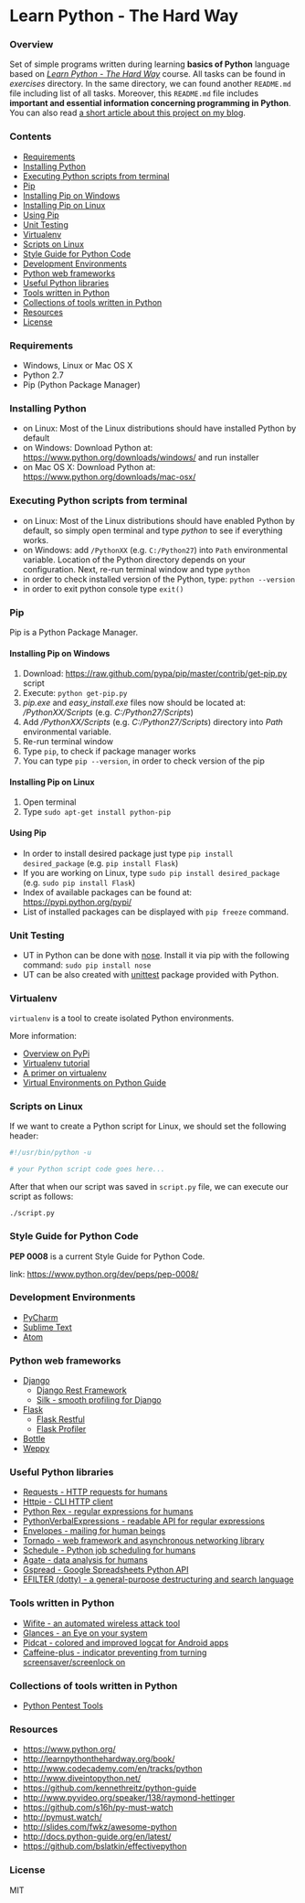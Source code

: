 Learn Python - The Hard Way
=========================

### Overview

Set of simple programs written during learning **basics of Python** language based on *[Learn Python - The Hard Way](http://learnpythonthehardway.org/book/)* course. All tasks can be found in *exercises* directory. In the same directory, we can found another `README.md` file including list of all tasks. Moreover, this `README.md` file includes **important and essential information concerning programming in Python**. You can also read [a short article about this project on my blog](http://blog.wittchen.biz.pl/learning-python/).

### Contents
* [Requirements](#requirements)
* [Installing Python](#installing-python)
* [Executing Python scripts from terminal](#executing-python-scripts-from-terminal)
* [Pip](#pip)
 * [Installing Pip on Windows](#installing-pip-on-windows)
 * [Installing Pip on Linux](#installing-pip-on-linux)
 * [Using Pip](#using-pip)
* [Unit Testing](#unit-testing)
* [Virtualenv](#virtualenv)
* [Scripts on Linux](#scripts-on-linux)
* [Style Guide for Python Code](#style-guide-for-python-code)
* [Development Environments](#development-environments)
* [Python web frameworks](#python-web-frameworks)
* [Useful Python libraries](#useful-python-libraries)
* [Tools written in Python](#tools-written-in-python)
* [Collections of tools written in Python](#collections-of-tools-written-in-python)
* [Resources](#resources)
* [License](#license)

### Requirements
* Windows, Linux or Mac OS X
* Python 2.7
* Pip (Python Package Manager)

### Installing Python
* on Linux: Most of the Linux distributions should have installed Python by default
* on Windows: Download Python at: https://www.python.org/downloads/windows/ and run installer
* on Mac OS X: Download Python at: https://www.python.org/downloads/mac-osx/

### Executing Python scripts from terminal
* on Linux: Most of the Linux distributions should have enabled Python by default, so simply open terminal and type *python* to see if everything works.
* on Windows: add `/PythonXX` (e.g. `C:/Python27`) into `Path` environmental variable. Location of the Python directory depends on your configuration. Next, re-run terminal window and type `python`
* in order to check installed version of the Python, type: `python --version`
* in order to exit python console type `exit()`

### Pip
Pip is a Python Package Manager.

#### Installing Pip on Windows
1. Download: https://raw.github.com/pypa/pip/master/contrib/get-pip.py script
2. Execute: `python get-pip.py`
3. *pip.exe* and *easy_install.exe* files now should be located at: */PythonXX/Scripts* (e.g. *C:/Python27/Scripts*)
4. Add */PythonXX/Scripts* (e.g. *C:/Python27/Scripts*) directory into *Path* environmental variable.
5. Re-run terminal window
6. Type `pip`, to check if package manager works
7. You can type `pip --version`, in order to check version of the pip

#### Installing Pip on Linux
1. Open terminal
2. Type `sudo apt-get install python-pip`

#### Using Pip
* In order to install desired package just type `pip install desired_package` (e.g. `pip install Flask`)
* If you are working on Linux, type `sudo pip install desired_package` (e.g. `sudo pip install Flask`)
* Index of available packages can be found at: https://pypi.python.org/pypi/
* List of installed packages can be displayed with `pip freeze` command.

### Unit Testing
* UT in Python can be done with [nose](https://pypi.python.org/pypi/nose/). Install it via pip with the following command: `sudo pip install nose`
* UT can be also created with [unittest](https://docs.python.org/2/library/unittest.html) package provided with Python.

### Virtualenv

`virtualenv` is a tool to create isolated Python environments.

More information:
* [Overview on PyPi](https://pypi.python.org/pypi/virtualenv)
* [Virtualenv tutorial](http://simononsoftware.com/virtualenv-tutorial/)
* [A primer on virtualenv](http://iamzed.com/2009/05/07/a-primer-on-virtualenv/)
* [Virtual Environments on Python Guide](http://docs.python-guide.org/en/latest/dev/virtualenvs/)

### Scripts on Linux

If we want to create a Python script for Linux, we should set the following header:

```python
#!/usr/bin/python -u

# your Python script code goes here...
```

After that when our script was saved in `script.py` file, we can execute our script as follows:

```
./script.py
```

### Style Guide for Python Code

**PEP 0008** is a current Style Guide for Python Code.

link: https://www.python.org/dev/peps/pep-0008/

### Development Environments
* [PyCharm](https://www.jetbrains.com/pycharm/)
* [Sublime Text](http://www.sublimetext.com/)
* [Atom](https://atom.io/)

### Python web frameworks
* [Django](https://www.djangoproject.com/)
  * [Django Rest Framework](https://github.com/tomchristie/django-rest-framework)
  * [Silk - smooth profiling for Django](https://github.com/mtford90/silk)
* [Flask](http://flask.pocoo.org/)
  * [Flask Restful](https://github.com/flask-restful/flask-restful)
  * [Flask Profiler](https://github.com/muatik/flask-profiler)
* [Bottle](http://bottlepy.org/)
* [Weppy](https://github.com/gi0baro/weppy)

### Useful Python libraries
* [Requests - HTTP requests for humans](https://github.com/kennethreitz/requests)
* [Httpie - CLI HTTP client](https://github.com/jkbrzt/httpie)
* [Python Rex - regular expressions for humans](https://github.com/cypreess/python-rex)
* [PythonVerbalExpressions - readable API for regular expressions](https://github.com/VerbalExpressions/PythonVerbalExpressions)
* [Envelopes - mailing for human beings](https://github.com/tomekwojcik/envelopes)
* [Tornado - web framework and asynchronous networking library](https://github.com/tornadoweb/tornado)
* [Schedule - Python job scheduling for humans](https://github.com/dbader/schedule)
* [Agate - data analysis for humans](https://github.com/onyxfish/agate)
* [Gspread - Google Spreadsheets Python API](https://github.com/burnash/gspread)
* [EFILTER (dotty) - a general-purpose destructuring and search language](https://github.com/google/dotty)

### Tools written in Python

* [Wifite - an automated wireless attack tool](https://github.com/derv82/wifite)
* [Glances - an Eye on your system](https://github.com/nicolargo/glances)
* [Pidcat - colored and improved logcat for Android apps](https://github.com/JakeWharton/pidcat)
* [Caffeine-plus - indicator preventing from turning screensaver/screenlock on](https://github.com/mildmojo/caffeine-plus)

### Collections of tools written in Python
* [Python Pentest Tools](https://github.com/dloss/python-pentest-tools)

### Resources
* https://www.python.org/
* http://learnpythonthehardway.org/book/
* http://www.codecademy.com/en/tracks/python
* http://www.diveintopython.net/
* https://github.com/kennethreitz/python-guide
* http://www.pyvideo.org/speaker/138/raymond-hettinger
* https://github.com/s16h/py-must-watch
* http://pymust.watch/
* http://slides.com/fwkz/awesome-python
* http://docs.python-guide.org/en/latest/
* https://github.com/bslatkin/effectivepython

### License
MIT
